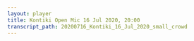 ```yaml
---
layout: player
title: Kontiki Open Mic 16 Jul 2020, 20:00
transcript_path: 20200716_Kontiki_16_Jul_2020_small_crowd
---
```

